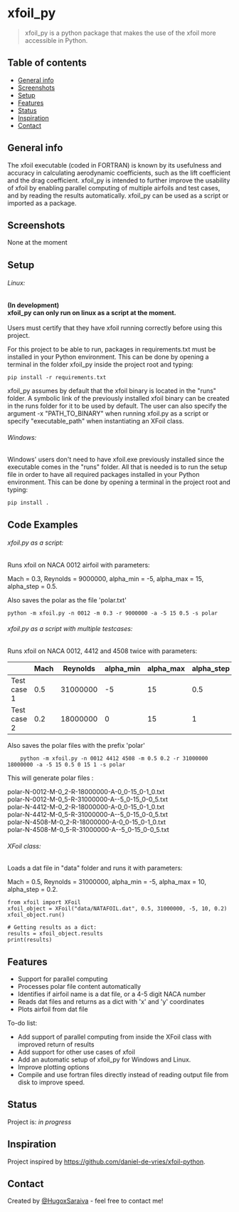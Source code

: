 # xfoil_py
> xfoil_py is a python package that makes the use of the xfoil more accessible in Python.

## Table of contents
* [General info](#general-info)
* [Screenshots](#screenshots)
* [Setup](#setup)
* [Features](#features)
* [Status](#status)
* [Inspiration](#inspiration)
* [Contact](#contact)

## General info
The xfoil executable (coded in FORTRAN) is known by its usefulness and accuracy in calculating aerodynamic coefficients,
such as the lift coefficient and the drag coefficient. xfoil_py is intended to further improve the usability of xfoil by 
enabling parallel computing of multiple airfoils and test cases, and by reading the results automatically.
xfoil_py can be used as a script or imported as a package.

## Screenshots
None at the moment

## Setup
###### Linux:
**(In development)\
xfoil_py can only run on linux as a script at the moment.**
\
\
Users must certify that they have xfoil running correctly before using this project.

For this project to be able to run, packages in requirements.txt must be installed in your Python environment.
This can be done by opening a terminal in the folder xfoil_py inside the project root and typing:

    pip install -r requirements.txt

xfoil_py assumes by default that the xfoil binary is located in the "runs" folder. A symbolic link of the previously 
installed xfoil binary can be created in the runs folder for it to be used by default. The user can
also specify the argument -x "PATH_TO_BINARY" when running xfoil.py as a script or specify "executable_path" when 
instantiating an XFoil class.

###### Windows:
Windows' users don't need to have xfoil.exe previously installed since the executable comes in the "runs" folder.
All that is needed is to run the setup file in order to have all required packages installed in your Python environment.
This can be done by opening a terminal in the project root and typing:

    pip install .

## Code Examples
###### xfoil.py as a script:
Runs xfoil on NACA 0012 airfoil with parameters: 

Mach = 0.3, Reynolds = 9000000, alpha_min = -5, alpha_max = 15, alpha_step = 0.5.

Also saves the polar as the file 'polar.txt'

    python -m xfoil.py -n 0012 -m 0.3 -r 9000000 -a -5 15 0.5 -s polar

###### xfoil.py as a script with multiple testcases:
Runs xfoil on NACA 0012, 4412 and 4508 twice with parameters:

|   |Mach|Reynolds|alpha_min|alpha_max|alpha_step|
|---|---|---|---|---|---|
|Test case 1|0.5|31000000|-5|15|0.5|
|Test case 2|0.2|18000000|0|15|1|

Also saves the polar files with the prefix 'polar'

        python -m xfoil.py -n 0012 4412 4508 -m 0.5 0.2 -r 31000000 18000000 -a -5 15 0.5 0 15 1 -s polar

This will generate polar files :

polar-N-0012-M-0_2-R-18000000-A-0_0-15_0-1_0.txt\
polar-N-0012-M-0_5-R-31000000-A--5_0-15_0-0_5.txt\
polar-N-4412-M-0_2-R-18000000-A-0_0-15_0-1_0.txt\
polar-N-4412-M-0_5-R-31000000-A--5_0-15_0-0_5.txt\
polar-N-4508-M-0_2-R-18000000-A-0_0-15_0-1_0.txt\
polar-N-4508-M-0_5-R-31000000-A--5_0-15_0-0_5.txt

###### XFoil class:
Loads a dat file in "data" folder and runs it with parameters:

Mach = 0.5, Reynolds = 31000000, alpha_min = -5, alpha_max = 10, 
alpha_step = 0.2.

    from xfoil import XFoil
    xfoil_object = XFoil("data/NATAFOIL.dat", 0.5, 31000000, -5, 10, 0.2)
    xfoil_object.run()

    # Getting results as a dict:
    results = xfoil_object.results
    print(results)

## Features
* Support for parallel computing
* Processes polar file content automatically
* Identifies if airfoil name is a dat file, or a 4-5 digit NACA number
* Reads dat files and returns as a dict with 'x' and 'y' coordinates
* Plots airfoil from dat file

To-do list:
* Add support of parallel computing from inside the XFoil class with improved return of results
* Add support for other use cases of xfoil  
* Add an automatic setup of xfoil_py for Windows and Linux.
* Improve plotting options
* Compile and use fortran files directly instead of reading output file from disk to improve speed.

## Status
Project is: _in progress_

## Inspiration
Project inspired by https://github.com/daniel-de-vries/xfoil-python.

## Contact
Created by [@HugoxSaraiva](https://twitter.com/HugoxSaraiva) - feel free to contact me!